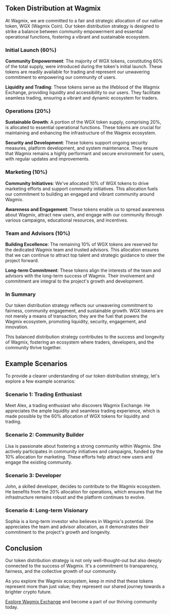 ## Token Distribution at Wagmix

At Wagmix, we are committed to a fair and strategic allocation of our native token, WGX (Wagmix Coin). Our token distribution strategy is designed to strike a balance between community empowerment and essential operational functions, fostering a vibrant and sustainable ecosystem.

### Initial Launch (60%)

**Community Empowerment**: The majority of WGX tokens, constituting 60% of the total supply, were introduced during the token's initial launch. These tokens are readily available for trading and represent our unwavering commitment to empowering our community of users.

**Liquidity and Trading**: These tokens serve as the lifeblood of the Wagmix Exchange, providing liquidity and accessibility to our users. They facilitate seamless trading, ensuring a vibrant and dynamic ecosystem for traders.

### Operations (20%)

**Sustainable Growth**: A portion of the WGX token supply, comprising 20%, is allocated to essential operational functions. These tokens are crucial for maintaining and enhancing the infrastructure of the Wagmix ecosystem.

**Security and Development**: These tokens support ongoing security measures, platform development, and system maintenance. They ensure that Wagmix remains a highly performant and secure environment for users, with regular updates and improvements.

### Marketing (10%)

**Community Initiatives**: We've allocated 10% of WGX tokens to drive marketing efforts and support community initiatives. This allocation fuels our commitment to building an engaged and vibrant community around Wagmix.

**Awareness and Engagement**: These tokens enable us to spread awareness about Wagmix, attract new users, and engage with our community through various campaigns, educational resources, and incentives.

### Team and Advisors (10%)

**Building Excellence**: The remaining 10% of WGX tokens are reserved for the dedicated Wagmix team and trusted advisors. This allocation ensures that we can continue to attract top talent and strategic guidance to steer the project forward.

**Long-term Commitment**: These tokens align the interests of the team and advisors with the long-term success of Wagmix. Their involvement and commitment are integral to the project's growth and development.

### In Summary

Our token distribution strategy reflects our unwavering commitment to fairness, community engagement, and sustainable growth. WGX tokens are not merely a means of transaction; they are the fuel that powers the Wagmix ecosystem, promoting liquidity, security, engagement, and innovation.

This balanced distribution strategy contributes to the success and longevity of Wagmix, fostering an ecosystem where traders, developers, and the community thrive together.

## Example Scenarios

To provide a clearer understanding of our token distribution strategy, let's explore a few example scenarios:

### Scenario 1: Trading Enthusiast

Meet Alex, a trading enthusiast who discovers Wagmix Exchange. He appreciates the ample liquidity and seamless trading experience, which is made possible by the 60% allocation of WGX tokens for liquidity and trading.

### Scenario 2: Community Builder

Lisa is passionate about fostering a strong community within Wagmix. She actively participates in community initiatives and campaigns, funded by the 10% allocation for marketing. These efforts help attract new users and engage the existing community.

### Scenario 3: Developer

John, a skilled developer, decides to contribute to the Wagmix ecosystem. He benefits from the 20% allocation for operations, which ensures that the infrastructure remains robust and the platform continues to evolve.

### Scenario 4: Long-term Visionary

Sophia is a long-term investor who believes in Wagmix's potential. She appreciates the team and advisor allocation, as it demonstrates their commitment to the project's growth and longevity.

## Conclusion

Our token distribution strategy is not only well-thought-out but also deeply connected to the success of Wagmix. It's a commitment to transparency, fairness, and the collective growth of our community.

As you explore the Wagmix ecosystem, keep in mind that these tokens represent more than just value; they represent our shared journey towards a brighter crypto future.

[Explore Wagmix Exchange](https://wagmix.io/) and become a part of our thriving community today.

